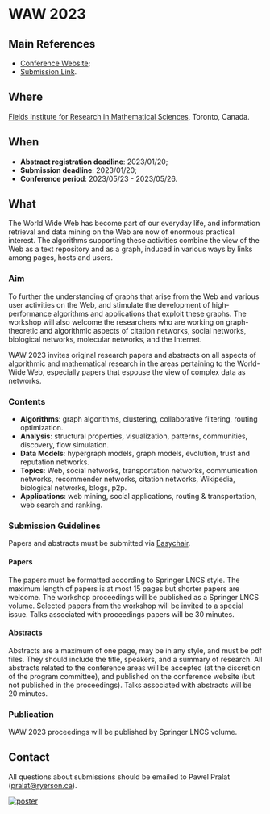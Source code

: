 # WAW 2023

## Main References 

- [Conference Website](https://math.ryerson.ca/waw2023/);
- [Submission Link](https://easychair.org/conferences/?conf=waw2023).

## Where 

[Fields Institute for Research in Mathematical Sciences](http://www.fields.utoronto.ca), Toronto, Canada. 

## When 

- **Abstract registration deadline**: 2023/01/20; 
- **Submission deadline**: 2023/01/20; 
- **Conference period**: 2023/05/23 - 2023/05/26. 

## What 

The World Wide Web has become part of our everyday life, and information retrieval and data mining on the Web are now of enormous practical interest. The algorithms supporting these activities combine the view of the Web as a text repository and as a graph, induced in various ways by links among pages, hosts and users.

### Aim

To further the understanding of graphs that arise from the Web and various user activities on the Web, and stimulate the development of high-performance algorithms and applications that exploit these graphs. The workshop will also welcome the researchers who are working on graph-theoretic and algorithmic aspects of citation networks, social networks, biological networks, molecular networks, and the Internet.

WAW 2023 invites original research papers and abstracts on all aspects of algorithmic and mathematical research in the areas pertaining to the World-Wide Web, especially papers that espouse the view of complex data as networks.

### Contents 

- **Algorithms**: graph algorithms, clustering, collaborative filtering, routing optimization.
- **Analysis**: structural properties, visualization, patterns, communities, discovery, flow simulation.
- **Data Models**: hypergraph models, graph models, evolution, trust and reputation networks.
- **Topics**: Web, social networks, transportation networks, communication networks, recommender networks, citation networks, Wikipedia, biological networks, blogs, p2p.
- **Applications**: web mining, social applications, routing & transportation, web search and ranking.

### Submission Guidelines 

Papers and abstracts must be submitted via [Easychair](https://easychair.org/conferences/?conf=waw2023).

#### Papers

The papers must be formatted according to Springer LNCS style. The maximum length of papers is at most 15 pages but shorter papers are welcome. The workshop proceedings will be published as a Springer LNCS volume. Selected papers from the workshop will be invited to a special issue. Talks associated with proceedings papers will be 30 minutes.

#### Abstracts 

Abstracts are a maximum of one page, may be in any style, and must be pdf files. They should include the title, speakers, and a summary of research. All abstracts related to the conference areas will be accepted (at the discretion of the program committee), and published on the conference website (but not published in the proceedings). Talks associated with abstracts will be 20 minutes.

### Publication 

WAW 2023 proceedings will be published by Springer LNCS volume. 

## Contact 

All questions about submissions should be emailed to Pawel Pralat (pralat@ryerson.ca).

[![poster](https://math.ryerson.ca/waw2023/images/WAW2023-poster.png)](https://math.ryerson.ca/waw2023/)